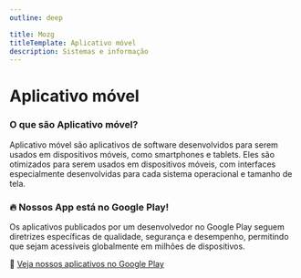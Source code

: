 ```yaml
---
outline: deep

title: Mozg
titleTemplate: Aplicativo móvel
description: Sistemas e informação
---
```


# Aplicativo móvel

### **O que são Aplicativo móvel?**

Aplicativo móvel são aplicativos de software desenvolvidos para serem usados em dispositivos móveis, como smartphones e tablets. Eles são otimizados para serem usados em dispositivos móveis, com interfaces especialmente desenvolvidas para cada sistema operacional e tamanho de tela.

### 🔥 Nossos App está no Google Play!

Os aplicativos publicados por um desenvolvedor no Google Play seguem diretrizes específicas de qualidade, segurança e desempenho, permitindo que sejam acessíveis globalmente em milhões de dispositivos.

🔗 [Veja nossos aplicativos no Google Play](https://play.google.com/store/apps/dev?id=8685510812208806498&hl=pt_BR)
